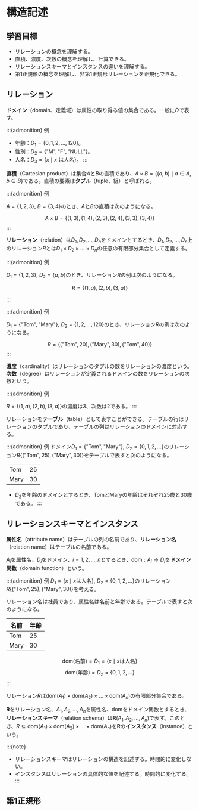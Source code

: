 # 構造記述

## 学習目標

- リレーションの概念を理解する。
- 直積、濃度、次数の概念を理解し、計算できる。
- リレーションスキーマとインスタンスの違いを理解する。
- 第1正規形の概念を理解し、非第1正規形リレーションを正規化できる。

## リレーション

**ドメイン**（domain、定義域）は属性の取り得る値の集合である。一般に$D$で表す。

:::{admonition} 例
- 年齢：$D_1 = \{0, 1, 2, \ldots, 120\}$。
- 性別：$D_2 = \{\text{"M"}, \text{"F"}, \text{"NULL"}\}$。
- 人名：$D_3 = \{x \mid x \text{ は人名}\}$。
:::

**直積**（Cartesian product）は集合$A$と$B$の直積であり、$A \times B = \{(a, b) \mid a \in A, b \in B\}$である。直積の要素は**タプル**（tuple、組）と呼ばれる。

:::{admonition} 例

$A = \{1, 2, 3\}$, $B = \{3, 4\}$のとき、$A$と$B$の直積は次のようになる。

$$A \times B = \{(1, 3), (1, 4), (2, 3), (2, 4), (3, 3), (3, 4)\}$$
:::

**リレーション**（relation）は$D_1, D_2, \ldots, D_n$をドメインとするとき、$D_1, D_2, \ldots, D_n$上のリレーション$R$とは$D_1 \times D_2 \times \ldots \times D_n$の任意の有限部分集合として定義する。

:::{admonition} 例

$D_1 = \{1, 2, 3\}$, $D_2 = \{a, b\}$のとき、リレーション$R$の例は次のようになる。

$$R = \{(1, a), (2, b), (3, a)\}$$

:::

:::{admonition} 例

$D_1 = \{\text{"Tom"}, \text{"Mary"}\}$, $D_2 = \{1, 2, \ldots, 120\}$のとき、リレーション$R$の例は次のようになる。

$$R = \{(\text{"Tom"}, 20), (\text{"Mary"}, 30), (\text{"Tom"}, 40)\}$$
:::

**濃度**（cardinality）はリレーションのタプルの数をリレーションの濃度という。**次数**（degree）はリレーションが定義されるドメインの数をリレーションの次数という。

:::{admonition} 例

$R = \{(1, a), (2, b), (3, a)\}$の濃度は3、次数は2である。
:::

リレーションを**テーブル**（table）として表すことができる。テーブルの行はリレーションのタプルであり、テーブルの列はリレーションのドメインに対応する。

:::{admonition} 例
ドメイン$D_1 = \{\text{"Tom"}, \text{"Mary"}\}$, $D_2 = \{0, 1, 2, \ldots\}$のリレーション$R\{(\text{"Tom"}, 25), (\text{"Mary"}, 30)\}$をテーブルで表すと次のようになる。

|      |     |
| ---- | --- |
| Tom  | 25  |
| Mary | 30  |

- $D_2$を年齢のドメインとするとき、TomとMaryの年齢はそれぞれ25歳と30歳である。
:::

## リレーションスキーマとインスタンス

**属性名**（attribute name）はテーブルの列の名前であり、**リレーション名**（relation name）はテーブルの名前である。

$A_i$を属性名、$D_i$をドメイン、$i=1, 2, \ldots, n$とするとき、$\text{dom}: A_i \to D_i$を**ドメイン関数**（domain function）という。

:::{admonition} 例
$D_1=\{x \mid x \text{は人名}\}$, $D_2=\{0, 1, 2, \ldots\}$のリレーション$R\{(\text{"Tom"}, 25), (\text{"Mary"}, 30)\}$を考える。

リレーション名は社員であり、属性名は名前と年齢である。テーブルで表すと次のようになる。

| 名前 | 年齢 |
| ---- | ---- |
| Tom  | 25   |
| Mary | 30   |

$$\text{dom}(\text{名前}) = D_1 = \{x \mid x \text{は人名}\}$$
$$\text{dom}(\text{年齢}) = D_2 = \{0, 1, 2, \ldots\}$$
:::

リレーション$R$は$\text{dom}(A_1) \times \text{dom}(A_2) \times \ldots \times \text{dom}(A_n)$の有限部分集合である。

$\boldsymbol{R}$をリレーション名、$A_1, A_2, \ldots, A_n$を属性名、$\text{dom}$をドメイン関数とするとき、**リレーションスキーマ**（relation schema）は$\boldsymbol{R}(A_1, A_2, \ldots, A_n)$で表す。このとき、$R \subseteq \text{dom}(A_1) \times \text{dom}(A_2) \times \ldots \times \text{dom}(A_n)$を$\boldsymbol{R}$の**インスタンス**（instance）という。

:::{note}
- リレーションスキーマはリレーションの構造を記述する。時間的に変化しない。
- インスタンスはリレーションの具体的な値を記述する。時間的に変化する。
:::

## 第1正規形





<!-- \documentclass{beamer}
\usepackage{booktabs}  % For clean table lines
\usepackage{colortbl}
\usepackage{xcolor}
\usepackage{xeCJK}
\usefonttheme{professionalfonts}
\setCJKmainfont{Noto Serif CJK JP}
\setCJKsansfont{Noto Sans CJK JP}
\setCJKmonofont{Noto Sans Mono CJK JP}

% Set theme
\usetheme{Boadilla} 

% Set itemize and enumerate items
\setbeamertemplate{itemize items}[default]
\setbeamertemplate{enumerate items}[default]
\setbeamertemplate{sections/subsections in toc}[square]

\title{リレーショナルデータベース}
\subtitle{Lecture 2: リレーショナルデータモデル（構造記述）}
\author{劉 子昂}

\date{Compile: \today}

\AtBeginSection[]
{
  \begin{frame}
    \frametitle{目次}
    \tableofcontents[currentsection]
  \end{frame}
}

\begin{document}

\frame{\titlepage}

\begin{frame}{予備知識}
    \begin{itemize}
        \item 集合（set）
        \item 直積（Cartesian product）
        \item 冪集合（power set）
    \end{itemize}
\end{frame}

\begin{frame}{学習目標}
    \begin{enumerate}
        \item リレーションの概念を理解する。
        \item 直積、濃度、次数の概念を理解し、計算できる。
        \item リレーションスキーマとインスタンスの違いを理解する。
        \item 第1正規形の概念を理解し、非第1正規形リレーションを正規化できる。
    \end{enumerate}
\end{frame}

\begin{frame}{目次}
    \tableofcontents
\end{frame}

\section{リレーション}

\begin{frame}{ドメイン}
    \begin{block}{ドメイン（domain、定義域）}
        属性の取り得る値の集合。一般に$D$で表す。
    \end{block}
    \vfill
    \begin{exampleblock}{例}
        \begin{description}
            \item[年齢] $\{0, 1, 2, \ldots, 120\}$
            \item[性別] $\{\text{"M"}, \text{"F"}, \text{NULL}\}$
            \item[人名] $\{x \mid x \text{ は人名}\}$
        \end{description}
    \end{exampleblock}
\end{frame}

\begin{frame}{直積}
    \begin{block}{直積（Cartesian product）}
        集合$A$と$B$の直積は、$A \times B = \{(a, b) \mid a \in A, b \in B\}$である。直積の要素はタップル（tuple、組）と呼ばれる。
    \end{block}
    \vfill
    \begin{exampleblock}{$A = \{1, 2, 3\}$, $B = \{3, 4\}$}
        $A \times B = \{(1, 3), (1, 4), (2, 3), (2, 4), (3, 3), (3, 4)\}$
    \end{exampleblock}
    \begin{exampleblock}{$A = \{1, 2\}$, $B = \{a, b, c\}, C = \{3, 4\}$}
        $A \times B \times C = \{(1, a, 3), (1, a, 4), (1, b, 3), (1, b, 4), (1, c, 3), \ldots\}$
    \end{exampleblock}
\end{frame}

\begin{frame}{リレーション}
    \begin{block}{リレーション（relation）}
        $D_1, D_2, \ldots, D_n$をドメインとするとき、$D_1, D_2, \ldots, D_n$上のリレーション$R$とは$D_1 \times D_2 \times \ldots \times D_n$の任意の有限部分集合として定義する。
    \end{block}
    \vfill
    \begin{exampleblock}{$D_1 = \{1, 2, 3\}$, $D_2 = \{a, b\}$}
        $R = \{(1, a), (2, b), (3, a)\}$
    \end{exampleblock}
    \begin{exampleblock}{$D_1 = \{"Tom", "Mary"\}$, $D_2 = \{1, 2, \ldots, 120\}$}
        $R = \{("Tom", 20), ("Mary", 30), ("Tom", 40)\}$
    \end{exampleblock}
\end{frame}

\begin{frame}{リレーション：濃度と次数}
    \begin{block}{濃度（cardinality）}
        リレーションのタップルの数をリレーションの濃度という。
    \end{block}
    \begin{block}{次数（degree）}
        リレーションが定義されるドメインの数をリレーションの次数という。
    \end{block}
    \vfill
    \begin{exampleblock}{例}
        $R = \{(1, a), (2, b), (3, a)\}$の濃度は3、次数は2である。
    \end{exampleblock}
\end{frame}

\begin{frame}{テーブル}
    リレーションを\textbf{テーブル}（table）として表すことができる。
    \begin{itemize}
        \item テーブルの行はリレーションのタップルに対応する。\\順序はない（集合の定義を思い出そう）。
        \item テーブルの列はリレーションのドメインに対応する。
    \end{itemize}
    \vfill
    \begin{exampleblock}{$D_1 = \{"Tom", "Mary"\}$, $D_2 = \{0, 1, 2, \ldots\}$}
        $R = \{("Tom", 25), ("Mary", 30)\}$
    \end{exampleblock}
    \begin{table}
        \begin{tabular}{cc}
            \toprule
            Tom & 25 \\
            Mary & 30 \\
            \bottomrule
        \end{tabular}
    \end{table}
    TomとMaryの年齢？給与？
\end{frame}

\section{リレーションスキーマとインスタンス}

\begin{frame}{属性名とリレーション名}
    \textbf{属性名}（attribute name）：テーブルの列の名前。

    \textbf{リレーション名}（relation name）：テーブルの名前。
    \vfill
    \begin{exampleblock}{$D_1=\{x \mid x \text{は人名}\}$, $D_2=\{0, 1, 2, \ldots\}$}
        \begin{description}
            \item[リレーション名] EMPLOYEE
            \item[属性名] NAME, AGE
        \end{description}
        \begin{table}
            \begin{tabular}{cc}
                \toprule
                NAME & AGE \\
                \midrule
                Tom & 25 \\
                Mary & 30 \\
                \bottomrule
            \end{tabular}
            \caption{EMPLOYEE}
        \end{table}
    \end{exampleblock}
\end{frame}

\begin{frame}{リレーションの定義}
    \begin{block}{ドメイン関数（domain function）}
        $A_i$を属性名、$D_i$をドメイン、$i=1, 2, \ldots, n$とすると、$\text{dom}: A_i \to D_i$をドメイン関数という。
    \end{block}
    % \begin{exampleblock}{$A_1$を名前、$A_2$を年齢、$D_1$を$\{x \mid x \text{は人名}\}$、$D_2$を$\{0, 1, 2, \ldots\}$}
    %     $\text{dom}(A_1) = D_1$, $\text{dom}(A_2) = D_2$
    % \end{exampleblock}
    \vfill
    \begin{block}{リレーション}
        リレーション$R$は$\text{dom}(A_1) \times \text{dom}(A_2) \times \ldots \times \text{dom}(A_n)$の有限部分集合である。
    \end{block} 
\end{frame}

\begin{frame}{リレーションスキーマとインスタンス}
    \begin{block}{リレーションスキーマ（relation schema）}
        $\boldsymbol{R}$をリレーション名、$A_1, A_2, \ldots, A_n$を属性名、$\text{dom}$をドメイン関数とするとき、リレーションスキーマは$\boldsymbol{R}(A_1, A_2, \ldots, A_n)$である。
    \end{block}
    \begin{block}{インスタンス（instance）}
        $R \subseteq \text{dom}(A_1) \times \text{dom}(A_2) \times \ldots \times \text{dom}(A_n)$を$\boldsymbol{R}$のインスタンスという。
    \end{block}
    \vfill
    \begin{itemize}
        \item リレーションスキーマはリレーションの構造を記述する。
        \item インスタンスはリレーションの具体的な値を記述する。
    \end{itemize}
\end{frame} 

\section{第1正規形}

\begin{frame}{第1正規形の定義}
    \begin{block}{第1正規形（1NF, first normal form）}
        リレーションスキーマ$\boldsymbol{R}(A_1, A_2, \ldots, A_n)$が第1正規形であるとは、任意のドメインがシンプル\footnote{シンプル：ドメインの元が原子的（atomic）、即ち分解不可能（nondecomposable）な値であること。}であることをいう。
    \end{block}
\end{frame}

\begin{frame}{非第1正規形}
    入れ子型リレーション：ドメインを複数のドメインの直積として定義する。
    \begin{exampleblock}{$\text{dom}(\text{学生名}) = \text{dom}(\text{姓}) \times \text{dom}(\text{名})$}
        \begin{table}
            \begin{tabular}{ccc}
                \toprule
                学生番号 & 学生名 & \dots \\
                \midrule
                9375 & (田中, 太郎) & \dots \\
                9376 & (山田, 花子) & \dots \\
                \bottomrule
            \end{tabular}
        \end{table}
    \end{exampleblock}
\end{frame}

\begin{frame}{非第1正規形}

    冪集合（power set）として定義されるドメイン。
    \begin{exampleblock}{$\text{dom}(\text{科目}) = \mathcal{P}(\text{dom}(\text{科目名}))$}
        \begin{table}
            \begin{tabular}{cc}
                \toprule
                学生番号 & 科目 \\
                \midrule
                9375 & \{数学, 物理, 化学\} \\
                9376 & \{英語, 数学\} \\
                \bottomrule
            \end{tabular}
        \end{table}
    \end{exampleblock}

    \vfill
    $A$を集合とするとき、$A$の冪集合$\mathcal{P}(A)$は$A$の部分集合全体の集合である。\\
    If $A = \{a, b\}$, then $\mathcal{P}(A) = \{\emptyset, \{a\}, \{b\}, \{a, b\}\}$.

\end{frame}

\begin{frame}{非第1正規形リレーションの正規化}
    \begin{table}
        \begin{tabular}{ccc}
            \toprule
            学生番号 & 学生名 & \dots \\
            \midrule
            9375 & (田中, 太郎) & \dots \\
            9376 & (山田, 花子) & \dots \\
            \bottomrule
        \end{tabular}
    \end{table}
    \vfill

    \begin{table}
        \begin{tabular}{cccc}
            \toprule
            学生番号 & 姓 & 名 & \dots \\
            \midrule
            9375 & 田中 & 太郎 & \dots \\
            9376 & 山田 & 花子 & \dots \\
            \bottomrule
        \end{tabular}
    \end{table}
\end{frame}

\begin{frame}{非第1正規形リレーションの正規化}
    \begin{table}
        \begin{tabular}{cc}
            \toprule
            学生番号 & 科目 \\
            \midrule
            9375 & \{数学, 物理, 化学\} \\
            9376 & \{英語, 数学\} \\
            \bottomrule
        \end{tabular}
    \end{table}

    \vfill

    \begin{table}
        \begin{tabular}{cc}
            \toprule
            学生番号 & 科目 \\
            \midrule
            9375 & 数学 \\
            9375 & 物理 \\
            9375 & 化学 \\
            9376 & 英語 \\
            9376 & 数学 \\
            \bottomrule
        \end{tabular}
    \end{table}
\end{frame}

\end{document} -->